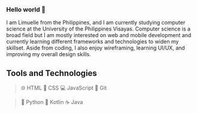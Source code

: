 ### Hello world 👋

I am Limuelle from the Philippines, and I am currently studying computer science at the University of the Philippines Visayas. Computer science is a broad field but I am mostly interested on web and mobile development and currently learning different frameworks and technologies to widen my skillset. Aside from coding, I also enjoy wireframing, learning UI/UX, and improving my overall design skills.

## Tools and Technologies
> 🌐 HTML
> 🎨 CSS
> 💻 JavaScript
> 📁 Git

> 🐍 Python
> 📱  Kotlin
> ☕ Java

<!--
**palimdrome/palimdrome** is a ✨ _special_ ✨ repository because its `README.md` (this file) appears on your GitHub profile.

Here are some ideas to get you started:

- 🔭 I’m currently working on ...
- 🌱 I’m currently learning ...
- 👯 I’m looking to collaborate on ...
- 🤔 I’m looking for help with ...
- 💬 Ask me about ...
- 📫 How to reach me: ...
- 😄 Pronouns: ...
- ⚡ Fun fact: ...
-->
